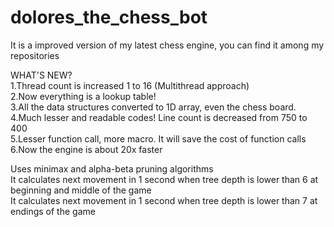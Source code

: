 # dolores_the_chess_bot

It is a improved version of my latest chess engine, you can find it among my repositories

WHAT'S NEW?  
1.Thread count is increased 1 to 16 (Multithread approach)  
2.Now everything is a lookup table!  
3.All the data structures converted to 1D array, even the chess board.  
4.Much lesser and readable codes! Line count is decreased from 750 to 400  
5.Lesser function call, more macro. It will save the cost of function calls
6.Now the engine is about 20x faster

Uses minimax and alpha-beta pruning algorithms  
It calculates next movement in 1 second when tree depth is lower than 6 at beginning and middle of the game  
It calculates next movement in 1 second when tree depth is lower than 7 at endings of the game  
